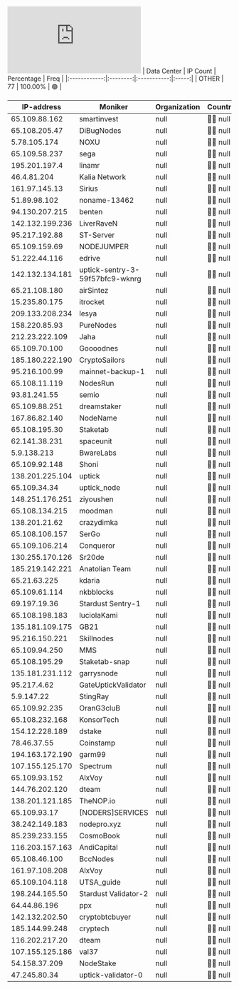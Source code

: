 ![Diagramm](https://github.com/obajay/StateSync-snapshots/blob/main/Projects/Uptick/1/README.md)
| Data Center | IP Count | Percentage | Freq |
|:------------:|:--------:|:-----------:|:-----:|
| OTHER | 77 | 100.00% | 🟢 |

<!-- START_TABLE -->
| IP-address | Moniker | Organization | Country | City |
|-------------|---------|---------------|---------|------|
| 65.109.88.162 | smartinvest | null | 🏴‍☠️ null | null |
| 65.108.205.47 | DiBugNodes | null | 🏴‍☠️ null | null |
| 5.78.105.174 | NOXU | null | 🏴‍☠️ null | null |
| 65.109.58.237 | sega | null | 🏴‍☠️ null | null |
| 195.201.197.4 | linamr | null | 🏴‍☠️ null | null |
| 46.4.81.204 | Kalia Network | null | 🏴‍☠️ null | null |
| 161.97.145.13 | Sirius | null | 🏴‍☠️ null | null |
| 51.89.98.102 | noname-13462 | null | 🏴‍☠️ null | null |
| 94.130.207.215 | benten | null | 🏴‍☠️ null | null |
| 142.132.199.236 | LiverRaveN | null | 🏴‍☠️ null | null |
| 95.217.192.88 | ST-Server | null | 🏴‍☠️ null | null |
| 65.109.159.69 | NODEJUMPER | null | 🏴‍☠️ null | null |
| 51.222.44.116 | edrive | null | 🏴‍☠️ null | null |
| 142.132.134.181 | uptick-sentry-3-59f57bfc9-wknrg | null | 🏴‍☠️ null | null |
| 65.21.108.180 | airSintez | null | 🏴‍☠️ null | null |
| 15.235.80.175 | itrocket | null | 🏴‍☠️ null | null |
| 209.133.208.234 | lesya | null | 🏴‍☠️ null | null |
| 158.220.85.93 | PureNodes | null | 🏴‍☠️ null | null |
| 212.23.222.109 | Jaha | null | 🏴‍☠️ null | null |
| 65.109.70.100 | Goooodnes | null | 🏴‍☠️ null | null |
| 185.180.222.190 | CryptoSailors | null | 🏴‍☠️ null | null |
| 95.216.100.99 | mainnet-backup-1 | null | 🏴‍☠️ null | null |
| 65.108.11.119 | NodesRun | null | 🏴‍☠️ null | null |
| 93.81.241.55 | semio | null | 🏴‍☠️ null | null |
| 65.109.88.251 | dreamstaker | null | 🏴‍☠️ null | null |
| 167.86.82.140 | NodeName | null | 🏴‍☠️ null | null |
| 65.108.195.30 | Staketab | null | 🏴‍☠️ null | null |
| 62.141.38.231 | spaceunit | null | 🏴‍☠️ null | null |
| 5.9.138.213 | BwareLabs | null | 🏴‍☠️ null | null |
| 65.109.92.148 | Shoni | null | 🏴‍☠️ null | null |
| 138.201.225.104 | uptick | null | 🏴‍☠️ null | null |
| 65.109.34.34 | uptick_node | null | 🏴‍☠️ null | null |
| 148.251.176.251 | ziyoushen | null | 🏴‍☠️ null | null |
| 65.108.134.215 | moodman | null | 🏴‍☠️ null | null |
| 138.201.21.62 | crazydimka | null | 🏴‍☠️ null | null |
| 65.108.106.157 | SerGo | null | 🏴‍☠️ null | null |
| 65.109.106.214 | Conqueror | null | 🏴‍☠️ null | null |
| 130.255.170.126 | Sr20de | null | 🏴‍☠️ null | null |
| 185.219.142.221 | Anatolian Team | null | 🏴‍☠️ null | null |
| 65.21.63.225 | kdaria | null | 🏴‍☠️ null | null |
| 65.109.61.114 | nkbblocks | null | 🏴‍☠️ null | null |
| 69.197.19.36 | Stardust Sentry-1 | null | 🏴‍☠️ null | null |
| 65.108.198.183 | luciolaKami | null | 🏴‍☠️ null | null |
| 135.181.109.175 | GB21 | null | 🏴‍☠️ null | null |
| 95.216.150.221 | Skillnodes | null | 🏴‍☠️ null | null |
| 65.109.94.250 | MMS | null | 🏴‍☠️ null | null |
| 65.108.195.29 | Staketab-snap | null | 🏴‍☠️ null | null |
| 135.181.231.112 | garrysnode | null | 🏴‍☠️ null | null |
| 95.217.4.62 | GateUptickValidator | null | 🏴‍☠️ null | null |
| 5.9.147.22 | StingRay | null | 🏴‍☠️ null | null |
| 65.109.92.235 | OranG3cluB | null | 🏴‍☠️ null | null |
| 65.108.232.168 | KonsorTech | null | 🏴‍☠️ null | null |
| 154.12.228.189 | dstake | null | 🏴‍☠️ null | null |
| 78.46.37.55 | Coinstamp | null | 🏴‍☠️ null | null |
| 194.163.172.190 | garm99 | null | 🏴‍☠️ null | null |
| 107.155.125.170 | Spectrum | null | 🏴‍☠️ null | null |
| 65.109.93.152 | AlxVoy | null | 🏴‍☠️ null | null |
| 144.76.202.120 | dteam | null | 🏴‍☠️ null | null |
| 138.201.121.185 | TheNOP.io | null | 🏴‍☠️ null | null |
| 65.109.93.17 | [NODERS]SERVICES | null | 🏴‍☠️ null | null |
| 38.242.149.183 | nodepro.xyz | null | 🏴‍☠️ null | null |
| 85.239.233.155 | CosmoBook | null | 🏴‍☠️ null | null |
| 116.203.157.163 | AndiCapital | null | 🏴‍☠️ null | null |
| 65.108.46.100 | BccNodes | null | 🏴‍☠️ null | null |
| 161.97.108.208 | AlxVoy | null | 🏴‍☠️ null | null |
| 65.109.104.118 | UTSA_guide | null | 🏴‍☠️ null | null |
| 198.244.165.50 | Stardust Validator-2 | null | 🏴‍☠️ null | null |
| 64.44.86.196 | ppx | null | 🏴‍☠️ null | null |
| 142.132.202.50 | cryptobtcbuyer | null | 🏴‍☠️ null | null |
| 185.144.99.248 | cryptech | null | 🏴‍☠️ null | null |
| 116.202.217.20 | dteam | null | 🏴‍☠️ null | null |
| 107.155.125.186 | val37 | null | 🏴‍☠️ null | null |
| 54.158.37.209 | NodeStake | null | 🏴‍☠️ null | null |
| 47.245.80.34 | uptick-validator-0 | null | 🏴‍☠️ null | null |

<!-- END_TABLE -->